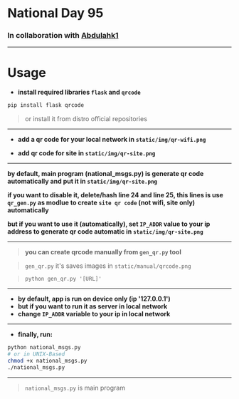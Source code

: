 # National Day 95

### In collaboration with [Abdulahk1](https://github.com/Abdulahk1)

---

# Usage

- **install required libraries `flask` and `qrcode`**

```bash
pip install flask qrcode
```

> or install it from distro official repositories

---

- **add a qr code for your local network in `static/img/qr-wifi.png`**

- **add qr code for site in `static/img/qr-site.png`**

---

**by default, main program (national_msgs.py) is generate qr code automatically and put it in `static/img/qr-site.png`**

**if you want to disable it, delete/hash line 24 and line 25, this lines is use `qr_gen.py` as modlue to create `site qr code` (not wifi, site only) automatically**

**but if you want to use it (automatically), set `IP_ADDR` value to your ip address to generate qr code automatic in `static/img/qr-site.png`**

---

> **you can create qrcode manually from `gen_qr.py` tool**

> `gen_qr.py` it's saves images in `static/manual/qrcode.png`

> `python gen_qr.py '[URL]'`

---

- **by default, app is run on device only (ip '127.0.0.1')**
- **but if you want to run it as server in local network**
- **change `IP_ADDR` variable to your ip in local network**

---

- **finally, run:**

```bash
python national_msgs.py
# or in UNIX-Based
chmod +x national_msgs.py
./national_msgs.py
```
---

> `national_msgs.py` is main program
